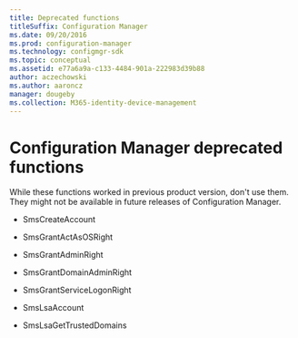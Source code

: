 ```yaml
---
title: Deprecated functions
titleSuffix: Configuration Manager
ms.date: 09/20/2016
ms.prod: configuration-manager
ms.technology: configmgr-sdk
ms.topic: conceptual
ms.assetid: e77a6a9a-c133-4484-901a-222983d39b88
author: aczechowski
ms.author: aaroncz
manager: dougeby
ms.collection: M365-identity-device-management
---
```


# Configuration Manager deprecated functions

While these functions worked in previous product version, don't use them. They might not be available in future releases of Configuration Manager.

- SmsCreateAccount

- SmsGrantActAsOSRight

- SmsGrantAdminRight

- SmsGrantDomainAdminRight

- SmsGrantServiceLogonRight

- SmsLsaAccount

- SmsLsaGetTrustedDomains
